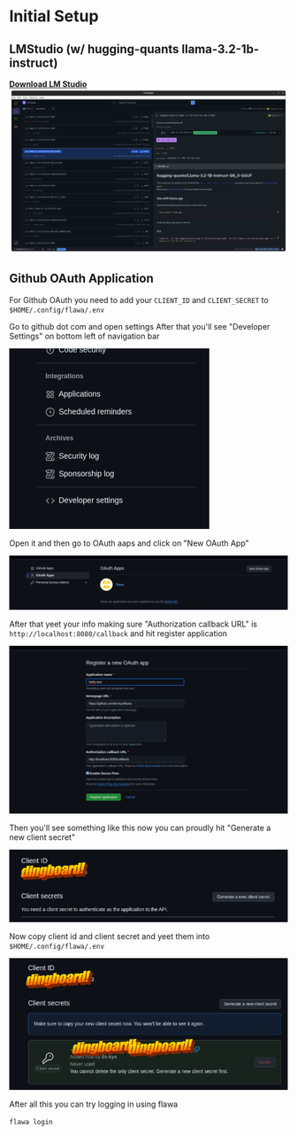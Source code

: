 # Initial Setup

## LMStudio (w/ hugging-quants llama-3.2-1b-instruct)

[**Download LM Studio**](https://lmstudio.ai/)
![Model Setup](../imgs/lm-studio-model.png)

## Github OAuth Application

For Github OAuth you need to add your `CLIENT_ID` and `CLIENT_SECRET` to `$HOME/.config/flawa/.env`

Go to github dot com and open settings
After that you'll see "Developer Settings" on bottom left of navigation bar

![settings](../imgs/dev-settings.png)

Open it and then go to OAuth aaps and click on "New OAuth App"

![oauth](../imgs/oauth-apps.png)

After that yeet your info making sure "Authorization callback URL" is `http://localhost:8080/callback` and hit register application

![create](../imgs/create%20it.png)

Then you'll see something like this now you can proudly hit "Generate a new client secret"

![aftercreate](../imgs/after-creating.png)

Now copy client id and client secret and yeet them into `$HOME/.config/flawa/.env`

![getidsecret](../imgs/getdatsecret.png)

After all this you can try logging in using flawa

`flawa login`
